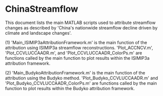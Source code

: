 # ChinaStreamflow

This document lists the main MATLAB scripts used to attribute streamflow changes as described by 'China's nationwide streamflow decline driven by climate and landscape changes'.



(1) 'Main_ISIMIP3aAttributionFramework.m' is the main function of the attribution using ISIMIP3a streamflow reconstructions. 'Plot_ACCNCV.m', 'Plot_CCVLUCCAADR.m', and 'Plot_CCVLUCCAADR_ColorPs.m' are functions called by the main function to plot results within the ISIMIP3a attribution framework.


(2) 'Main_BudykoAttributionFramework.m' is the main function of the attribution using the Budyko method. 'Plot_Budyko_CCVLUCCAADR.m' and 'Plot_Budyko_CCVLUCCAADR_ColorPs.m' are functions called by the main function to plot results within the Budyko attribution framework.
